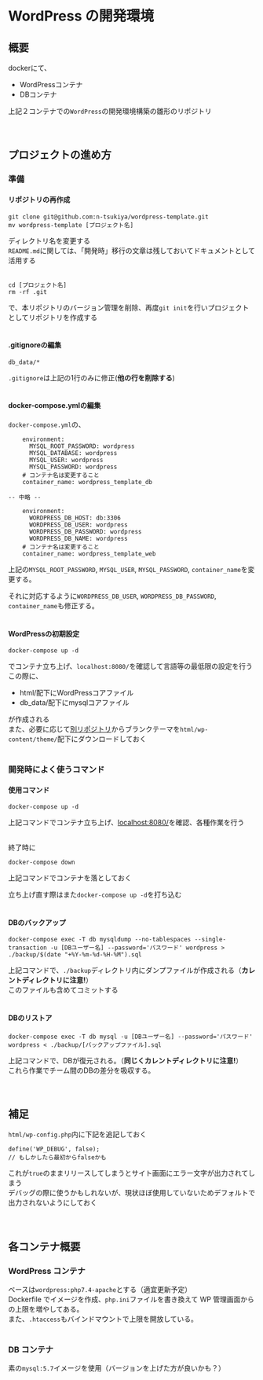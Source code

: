 # WordPress の開発環境

## 概要
dockerにて、
- WordPressコンテナ
- DBコンテナ

上記２コンテナでの`WordPress`の開発環境構築の雛形のリポジトリ  
<br><br>


## プロジェクトの進め方
### 準備
#### リポジトリの再作成
```
git clone git@github.com:n-tsukiya/wordpress-template.git
mv wordpress-template [プロジェクト名]
```
ディレクトリ名を変更する  
`README.md`に関しては、「開発時」移行の文章は残しておいてドキュメントとして活用する  
<br>

```
cd [プロジェクト名]
rm -rf .git
```
で、本リポジトリのバージョン管理を削除、再度`git init`を行いプロジェクトとしてリポジトリを作成する  
<br>


#### .gitignoreの編集
```
db_data/*
```
`.gitignore`は上記の1行のみに修正(**他の行を削除する**)  
<br>


#### docker-compose.ymlの編集
`docker-compose.yml`の、
```
    environment:
      MYSQL_ROOT_PASSWORD: wordpress
      MYSQL_DATABASE: wordpress
      MYSQL_USER: wordpress
      MYSQL_PASSWORD: wordpress
    # コンテナ名は変更すること
    container_name: wordpress_template_db

-- 中略 --

    environment:
      WORDPRESS_DB_HOST: db:3306
      WORDPRESS_DB_USER: wordpress
      WORDPRESS_DB_PASSWORD: wordpress
      WORDPRESS_DB_NAME: wordpress
    # コンテナ名は変更すること
    container_name: wordpress_template_web
```
上記の`MYSQL_ROOT_PASSWORD`, `MYSQL_USER`, `MYSQL_PASSWORD`, `container_name`を変更する。  

それに対応するように`WORDPRESS_DB_USER`, `WORDPRESS_DB_PASSWORD`, `container_name`も修正する。  
<br>


#### WordPressの初期設定

```
docker-compose up -d
```
でコンテナ立ち上げ、`localhost:8080/`を確認して言語等の最低限の設定を行う  
この際に、
- html/配下にWordPressコアファイル
- db_data/配下にmysqlコアファイル

が作成される  
また、必要に応じて[別リポジトリ](https://github.com/n-tsukiya/wordpress-blanktheme)からブランクテーマを`html/wp-content/theme/`配下にダウンロードしておく  
<br>


### 開発時によく使うコマンド
#### 使用コマンド
```
docker-compose up -d
```
上記コマンドでコンテナ立ち上げ、[localhost:8080/](localhost:8080/)を確認、各種作業を行う  

<br>
終了時に

```
docker-compose down
```
上記コマンドでコンテナを落としておく  

立ち上げ直す際はまた`docker-compose up -d`を打ち込む  
<br>


#### DBのバックアップ
```
docker-compose exec -T db mysqldump --no-tablespaces --single-transaction -u [DBユーザー名] --password='パスワード' wordpress > ./backup/$(date "+%Y-%m-%d-%H-%M").sql
```
上記コマンドで、`./backup`ディレクトリ内にダンプファイルが作成される（**カレントディレクトリに注意!**）  
このファイルも含めてコミットする  
<br>


#### DBのリストア
```
docker-compose exec -T db mysql -u [DBユーザー名] --password='パスワード' wordpress < ./backup/[バックアップファイル].sql
```
上記コマンドで、DBが復元される。（**同じくカレントディレクトリに注意!**）  
これら作業でチーム間のDBの差分を吸収する。  
<br><br>


## 補足
`html/wp-config.php`内に下記を追記しておく  
```
define('WP_DEBUG', false);
// もしかしたら最初からfalseかも
```
これが`true`のままリリースしてしまうとサイト画面にエラー文字が出力されてしまう  
デバッグの際に使うかもしれないが、現状ほぼ使用していないためデフォルトで出力されないようにしておく  
<br><br>


## 各コンテナ概要
### WordPress コンテナ
ベースは`wordpress:php7.4-apache`とする（適宜更新予定）  
Dockerfile でイメージを作成、`php.ini`ファイルを書き換えて WP 管理画面からの上限を増やしてある。  
また、`.htaccess`もバインドマウントで上限を開放している。  
<br>


### DB コンテナ
素の`mysql:5.7`イメージを使用（バージョンを上げた方が良いかも？）  
<br>

